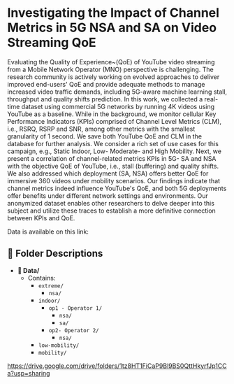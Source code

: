 # Investigating the Impact of Channel Metrics in 5G NSA and SA on Video Streaming QoE
Evaluating the Quality of Experience~(QoE) of YouTube video streaming from a Mobile Network Operator (MNO) perspective is challenging. 
The research community is actively working on evolved approaches to deliver improved end-users' QoE and provide adequate methods to manage increased video traffic demands, including 5G-aware machine learning stall, throughput and quality shifts prediction. In this work, we collected a real-time dataset using commercial 5G networks by running 4K videos using  YouTube as a baseline. While in the background, we monitor cellular Key Performance Indicators (KPIs) comprised of Channel Level Metrics (CLM), i.e., RSRQ, RSRP and SNR, among other metrics with the smallest granularity of 1 second. We save both YouTube QoE and CLM in the database for further analysis. We consider a rich set of use cases for this campaign, e.g., Static Indoor, Low- Moderate- and High Mobility.  Next, we present a correlation of channel-related metrics KPIs in 5G- SA and NSA with the objective QoE of YouTube, i.e., stall (buffering) and quality shifts. We also addressed which deployment (SA, NSA) offers better QoE for immersive 360 videos under mobility scenarios.  Our findings indicate that channel metrics indeed influence YouTube's QoE, and both 5G deployments offer benefits under different network settings and environments. Our anonymized dataset enables other researchers to delve deeper into this subject and utilize these traces to establish a more definitive connection between KPIs and QoE.

Data is available on this link:


## 📝 Folder Descriptions

- **📁 Data/**
  - Contains:
    - `extreme/`
      - `nsa/`
    - `indoor/`
       - `op1 - Operator 1/`
          - `nsa/`
          - `sa/`
       - `op2- Operator 2/`
          - `nsa/`
    - `low-mobility/`
    - `mobility/`
    

https://drive.google.com/drive/folders/1tz8HT1FiCaP9Bl9BS0QttHkyrfJp1CCa?usp=sharing 
